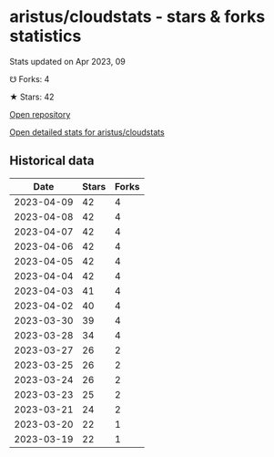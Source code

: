# aristus/cloudstats - stars & forks statistics

Stats updated on Apr 2023, 09

☋ Forks: 4

★ Stars: 42

[Open repository](https://github.com/aristus/cloudstats)

[Open detailed stats for aristus/cloudstats](https://reviewgithub.com/rep/aristus/cloudstats)

## Historical data
| Date | Stars | Forks |
|------|-------|-------|
| 2023-04-09 | 42 | 4 | 
| 2023-04-08 | 42 | 4 | 
| 2023-04-07 | 42 | 4 | 
| 2023-04-06 | 42 | 4 | 
| 2023-04-05 | 42 | 4 | 
| 2023-04-04 | 42 | 4 | 
| 2023-04-03 | 41 | 4 | 
| 2023-04-02 | 40 | 4 | 
| 2023-03-30 | 39 | 4 | 
| 2023-03-28 | 34 | 4 | 
| 2023-03-27 | 26 | 2 | 
| 2023-03-25 | 26 | 2 | 
| 2023-03-24 | 26 | 2 | 
| 2023-03-23 | 25 | 2 | 
| 2023-03-21 | 24 | 2 | 
| 2023-03-20 | 22 | 1 | 
| 2023-03-19 | 22 | 1 | 

